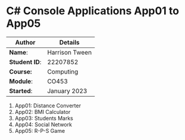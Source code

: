 # C# Console Applications App01 to App05
| Author | Details |
| ---- | ---- |
**Name**: | Harrison Tween  |
**Student ID**: | 22207852 |
**Course:** | Computing |
**Module**: | CO453     |
**Started**: | January 2023 |    

1. App01: Distance Converter
2. App02: BMI Calculator
3. App03: Students Marks
4. App04: Social Network
5. App05: R-P-S Game
